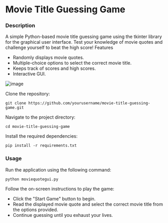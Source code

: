 # Movie Title Guessing Game
### Description

A simple Python-based movie title guessing game using the tkinter library for the graphical user interface. Test your knowledge of movie quotes and challenge yourself to beat the high score!
Features

  * Randomly displays movie quotes.
  * Multiple-choice options to select the correct movie title.
  * Keeps track of scores and high scores.
  * Interactive GUI.

![image](https://i.imgur.com/jE3cQJ8.png)

  Clone the repository:

    git clone https://github.com/yourusername/movie-title-guessing-game.git



Navigate to the project directory:



    cd movie-title-guessing-game

Install the required dependencies:



    pip install -r requirements.txt

### Usage

  Run the application using the following command:

  

    python moviequotegui.py

Follow the on-screen instructions to play the game:

  * Click the "Start Game" button to begin.
  * Read the displayed movie quote and select the correct movie title from the options provided.
  * Continue guessing until you exhaust your lives.
